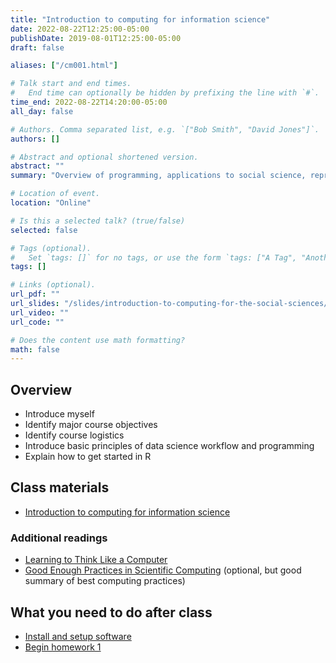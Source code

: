```yaml
---
title: "Introduction to computing for information science"
date: 2022-08-22T12:25:00-05:00
publishDate: 2019-08-01T12:25:00-05:00
draft: false

aliases: ["/cm001.html"]

# Talk start and end times.
#   End time can optionally be hidden by prefixing the line with `#`.
time_end: 2022-08-22T14:20:00-05:00
all_day: false

# Authors. Comma separated list, e.g. `["Bob Smith", "David Jones"]`.
authors: []

# Abstract and optional shortened version.
abstract: ""
summary: "Overview of programming, applications to social science, reproducible research, and course logistics."

# Location of event.
location: "Online"

# Is this a selected talk? (true/false)
selected: false

# Tags (optional).
#   Set `tags: []` for no tags, or use the form `tags: ["A Tag", "Another Tag"]` for one or more tags.
tags: []

# Links (optional).
url_pdf: ""
url_slides: "/slides/introduction-to-computing-for-the-social-sciences/"
url_video: ""
url_code: ""

# Does the content use math formatting?
math: false
---
```




## Overview

* Introduce myself
* Identify major course objectives
* Identify course logistics
* Introduce basic principles of data science workflow and programming
* Explain how to get started in R

## Class materials

* [Introduction to computing for information science](/notes/intro-to-course/)

### Additional readings

* [Learning to Think Like a Computer](https://www.nytimes.com/2017/04/04/education/edlife/teaching-students-computer-code.html?_r=0)
* [Good Enough Practices in Scientific Computing](http://journals.plos.org/ploscompbiol/article?id=10.1371/journal.pcbi.1005510) (optional, but good summary of best computing practices)

## What you need to do after class

* [Install and setup software](/setup/)
* [Begin homework 1](/homework/edit-readme/)
